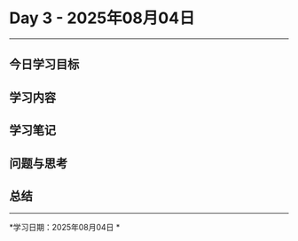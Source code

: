 # Day 3 - 2025年08月04日 

---

## 今日学习目标


## 学习内容


## 学习笔记


## 问题与思考


## 总结


---
*学习日期：2025年08月04日 *
